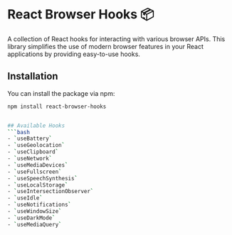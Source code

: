 # React Browser Hooks 📦

A collection of React hooks for interacting with various browser APIs. This library simplifies the use of modern browser features in your React applications by providing easy-to-use hooks.

## Installation

You can install the package via npm:

```bash
npm install react-browser-hooks


## Available Hooks
```bash
- `useBattery`
- `useGeolocation`
- `useClipboard`
- `useNetwork`
- `useMediaDevices`
- `useFullscreen`
- `useSpeechSynthesis`
- `useLocalStorage`
- `useIntersectionObserver`
- `useIdle`
- `useNotifications`
- `useWindowSize`
- `useDarkMode`
- `useMediaQuery`


